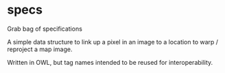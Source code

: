 specs
=====

Grab bag of specifications


A simple data structure to link up a pixel in an image to a location to warp / reproject a map image.

Written in OWL, but tag names intended to be reused for interoperability.